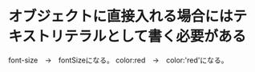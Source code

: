 # オブジェクトに直接入れる場合にはテキストリテラルとして書く必要がある
<p v-bind:style="{fontSize:'20pt', color:'red',border:'2px solid cyan'}">
font-size　→　fontSizeになる。
color:red　→　color:'red'になる。